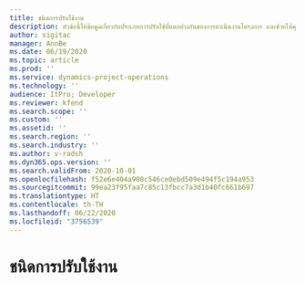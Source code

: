 ```yaml
---
title: ชนิดการปรับใช้งาน
description: หัวข้อนี้ให้ข้อมูลเกี่ยวกับประเภทการปรับใช้ที่แตกต่างกันของการดำเนินงานโครงการ และช่วยให้คุณพิจารณาว่าแบบใดที่เหมาะสมกับบริษัทของคุณ
author: sigitac
manager: AnnBe
ms.date: 06/19/2020
ms.topic: article
ms.prod: ''
ms.service: dynamics-project-operations
ms.technology: ''
audience: ItPro; Developer
ms.reviewer: kfend
ms.search.scope: ''
ms.custom: ''
ms.assetid: ''
ms.search.region: ''
ms.search.industry: ''
ms.author: v-radsh
ms.dyn365.ops.version: ''
ms.search.validFrom: 2020-10-01
ms.openlocfilehash: f52e6e404a908c546ce0ebd509e494f5c194a953
ms.sourcegitcommit: 99ea23f95faa7c85c13fbcc7a3d1b40fc661b697
ms.translationtype: HT
ms.contentlocale: th-TH
ms.lasthandoff: 06/22/2020
ms.locfileid: "3756539"
---
```

# <a name="deployment-types"></a>ชนิดการปรับใช้งาน

